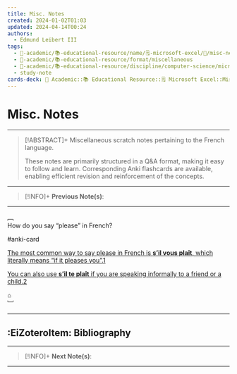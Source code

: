 ```yaml
---
title: Misc. Notes
created: 2024-01-02T01:03
updated: 2024-04-14T00:24
authors:
  - Edmund Leibert III
tags:
  - 🔴-academic/📚-educational-resource/name/🗒️-microsoft-excel/🔖/misc-notes
  - 🔴-academic/📚-educational-resource/format/miscellaneous
  - 🔴-academic/📚-educational-resource/discipline/computer-science/microsoft-excel
  - study-note
cards-deck: 🔴 Academic::📚 Educational Resource::🗒️ Microsoft Excel::Misc. Notes
---
```


# Misc. Notes

---

> [!ABSTRACT]+ 
> Miscellaneous scratch notes pertaining to the French language.
> 
> These notes are primarily structured in a Q&A format, making it easy to follow and learn. Corresponding Anki flashcards are available, enabling efficient revision and reinforcement of the concepts.

---

> [!INFO]+ 
> **Previous Note(s)**:
> 

---

﹇<br>
How do you say “please” in French?

#anki-card 

[The most common way to say please in French is **s’il vous plaît**, which literally means “if it pleases you”.](https://bing.com/search?q=How+do+you+say+please+in+french%3f)[1](https://bing.com/search?q=How+do+you+say+please+in+french%3f) 

[You can also use **s’il te plaît** if you are speaking informally to a friend or a child.](https://www.wikihow.com/Say-Please-in-French)[2](https://www.wikihow.com/Say-Please-in-French)

⌂
<br>﹈<br>


---

## :EiZoteroItem: Bibliography

---

> [!INFO]+
> **Next Note(s)**:
> 

---
